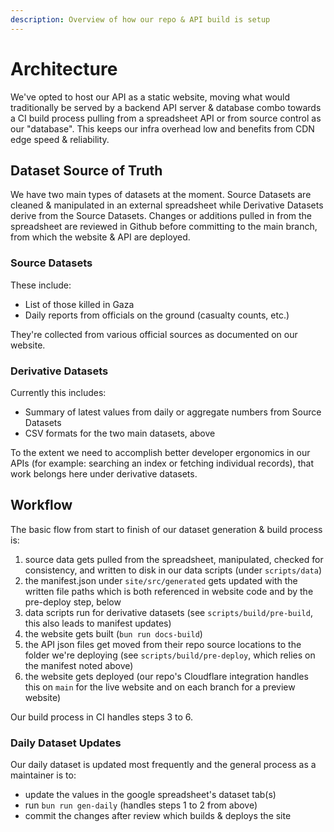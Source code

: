 ```yaml
---
description: Overview of how our repo & API build is setup
---
```


# Architecture

We've opted to host our API as a static website, moving what would traditionally be served by a backend API server & database combo towards a CI build process pulling from a spreadsheet API or from source control as our "database". This keeps our infra overhead low and benefits from CDN edge speed & reliability.

## Dataset Source of Truth

We have two main types of datasets at the moment. Source Datasets are cleaned & manipulated in an external spreadsheet while Derivative Datasets derive from the Source Datasets. Changes or additions pulled in from the spreadsheet are reviewed in Github before committing to the main branch, from which the website & API are deployed.

### Source Datasets

These include:

- List of those killed in Gaza
- Daily reports from officials on the ground (casualty counts, etc.)

They're collected from various official sources as documented on our website.

### Derivative Datasets

Currently this includes:

- Summary of latest values from daily or aggregate numbers from Source Datasets
- CSV formats for the two main datasets, above

To the extent we need to accomplish better developer ergonomics in our APIs (for example: searching an index or fetching individual records), that work belongs here under derivative datasets.

## Workflow

The basic flow from start to finish of our dataset generation & build process is:

1. source data gets pulled from the spreadsheet, manipulated, checked for consistency, and written to disk in our data scripts (under `scripts/data`)
2. the manifest.json under `site/src/generated` gets updated with the written file paths which is both referenced in website code and by the pre-deploy step, below
3. data scripts run for derivative datasets (see `scripts/build/pre-build`, this also leads to manifest updates)
4. the website gets built (`bun run docs-build`)
5. the API json files get moved from their repo source locations to the folder we're deploying (see `scripts/build/pre-deploy`, which relies on the manifest noted above)
6. the website gets deployed (our repo's Cloudflare integration handles this on `main` for the live website and on each branch for a preview website)

Our build process in CI handles steps 3 to 6.

### Daily Dataset Updates

Our daily dataset is updated most frequently and the general process as a maintainer is to:

- update the values in the google spreadsheet's dataset tab(s)
- run `bun run gen-daily` (handles steps 1 to 2 from above)
- commit the changes after review which builds & deploys the site
